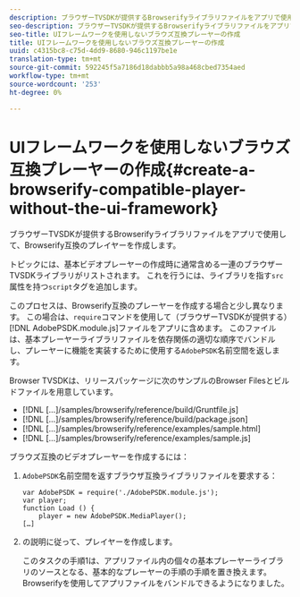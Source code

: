 ```yaml
---
description: ブラウザーTVSDKが提供するBrowserifyライブラリファイルをアプリで使用して、Browserify互換のプレイヤーを作成します。
seo-description: ブラウザーTVSDKが提供するBrowserifyライブラリファイルをアプリで使用して、Browserify互換のプレイヤーを作成します。
seo-title: UIフレームワークを使用しないブラウズ互換プレーヤーの作成
title: UIフレームワークを使用しないブラウズ互換プレーヤーの作成
uuid: c4315bc8-c75d-4dd9-8680-946c1197be1e
translation-type: tm+mt
source-git-commit: 592245f5a7186d18dabbb5a98a468cbed7354aed
workflow-type: tm+mt
source-wordcount: '253'
ht-degree: 0%

---
```



# UIフレームワークを使用しないブラウズ互換プレーヤーの作成{#create-a-browserify-compatible-player-without-the-ui-framework}

ブラウザーTVSDKが提供するBrowserifyライブラリファイルをアプリで使用して、Browserify互換のプレイヤーを作成します。

トピック[](../../../browser-tvsdk-2.4/getting-started/c-psdk-browser-tvsdk-2.4-create-a-basic-player/t-psdk-browser-tvsdk-2.4-create-basic-player-tvsdk.md)には、基本ビデオプレーヤーの作成時に通常含める一連のブラウザーTVSDKライブラリがリストされます。 これを行うには、ライブラリを指す`src`属性を持つ`script`タグを追加します。

このプロセスは、Browserify互換のプレーヤーを作成する場合と少し異なります。 この場合は、`require`コマンドを使用して（ブラウザーTVSDKが提供する）[!DNL AdobePSDK.module.js]ファイルをアプリに含めます。 このファイルは、基本プレーヤーライブラリファイルを依存関係の適切な順序でバンドルし、プレーヤーに機能を実装するために使用する`AdobePSDK`名前空間を返します。

Browser TVSDKは、リリースパッケージに次のサンプルのBrowser Filesとビルドファイルを用意しています。

* [!DNL [...]/samples/browserify/reference/build/Gruntfile.js]
* [!DNL [...]/samples/browserify/reference/build/package.json]
* [!DNL [...]/samples/browserify/reference/examples/sample.html]
* [!DNL [...]/samples/browserify/reference/examples/sample.js]

ブラウズ互換のビデオプレーヤーを作成するには：

1. `AdobePSDK`名前空間を返すブラウザ互換ライブラリファイルを要求する：

   ```
   var AdobePSDK = require('./AdobePSDK.module.js'); 
   var player; 
   function Load () { 
       player = new AdobePSDK.MediaPlayer(); 
   […]
   ```

1. [](../../../browser-tvsdk-2.4/getting-started/c-psdk-browser-tvsdk-2.4-create-a-basic-player/t-psdk-browser-tvsdk-2.4-create-basic-player-tvsdk.md)の説明に従って、プレイヤーを作成します。

   このタスクの手順1は、アプリファイル内の個々の基本プレーヤーライブラリのソースとなる、基本的なプレーヤーの手順の手順を置き換えます。
Browserifyを使用してアプリファイルをバンドルできるようになりました。
